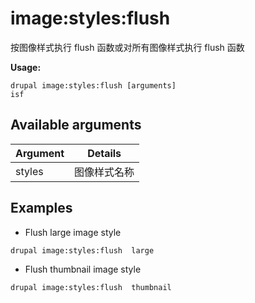# image:styles:flush
按图像样式执行 flush 函数或对所有图像样式执行 flush 函数

**Usage:**
```
drupal image:styles:flush [arguments]
isf
```

## Available arguments
Argument | Details
---------|-------------
styles | 图像样式名称

## Examples
* Flush large image style
```
drupal image:styles:flush  large
```
* Flush thumbnail image style
```
drupal image:styles:flush  thumbnail
```
